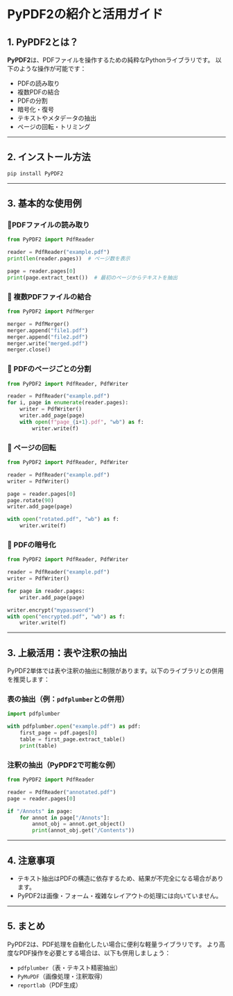 # PyPDF2の紹介と活用ガイド

## 1.  PyPDF2とは？

**PyPDF2**は、PDFファイルを操作するための純粋なPythonライブラリです。
以下のような操作が可能です：

- PDFの読み取り
- 複数PDFの結合
- PDFの分割
- 暗号化・復号
- テキストやメタデータの抽出
- ページの回転・トリミング

---

## 2. インストール方法

```bash
pip install PyPDF2
```

---

## 3. 基本的な使用例

### 🔹PDFファイルの読み取り

```python
from PyPDF2 import PdfReader

reader = PdfReader("example.pdf")
print(len(reader.pages))  # ページ数を表示

page = reader.pages[0]
print(page.extract_text())  # 最初のページからテキストを抽出
```

### 🔹 複数PDFファイルの結合

```python
from PyPDF2 import PdfMerger

merger = PdfMerger()
merger.append("file1.pdf")
merger.append("file2.pdf")
merger.write("merged.pdf")
merger.close()
```

### 🔹 PDFのページごとの分割

```python
from PyPDF2 import PdfReader, PdfWriter

reader = PdfReader("example.pdf")
for i, page in enumerate(reader.pages):
    writer = PdfWriter()
    writer.add_page(page)
    with open(f"page_{i+1}.pdf", "wb") as f:
        writer.write(f)
```

### 🔹 ページの回転

```python
from PyPDF2 import PdfReader, PdfWriter

reader = PdfReader("example.pdf")
writer = PdfWriter()

page = reader.pages[0]
page.rotate(90)
writer.add_page(page)

with open("rotated.pdf", "wb") as f:
    writer.write(f)
```

### 🔹 PDFの暗号化

```python
from PyPDF2 import PdfReader, PdfWriter

reader = PdfReader("example.pdf")
writer = PdfWriter()

for page in reader.pages:
    writer.add_page(page)

writer.encrypt("mypassword")
with open("encrypted.pdf", "wb") as f:
    writer.write(f)
```

---

## 3.  上級活用：表や注釈の抽出

PyPDF2単体では表や注釈の抽出に制限があります。以下のライブラリとの併用を推奨します：

### 表の抽出（例：`pdfplumber`との併用）

```python
import pdfplumber

with pdfplumber.open("example.pdf") as pdf:
    first_page = pdf.pages[0]
    table = first_page.extract_table()
    print(table)
```

### 注釈の抽出（PyPDF2で可能な例）

```python
from PyPDF2 import PdfReader

reader = PdfReader("annotated.pdf")
page = reader.pages[0]

if "/Annots" in page:
    for annot in page["/Annots"]:
        annot_obj = annot.get_object()
        print(annot_obj.get("/Contents"))
```

---

## 4. 注意事項

- テキスト抽出はPDFの構造に依存するため、結果が不完全になる場合があります。
- PyPDF2は画像・フォーム・複雑なレイアウトの処理には向いていません。

---

## 5. まとめ

PyPDF2は、PDF処理を自動化したい場合に便利な軽量ライブラリです。
より高度なPDF操作を必要とする場合は、以下も併用しましょう：

- `pdfplumber`（表・テキスト精密抽出）
- `PyMuPDF`（画像処理・注釈取得）
- `reportlab`（PDF生成）